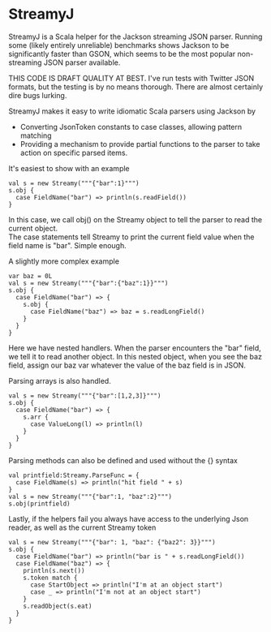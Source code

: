 StreamyJ
========

StreamyJ is a Scala helper for the Jackson streaming JSON parser.
Running some (likely entirely unreliable) benchmarks shows Jackson
to be significantly faster than GSON, which seems to be the most
popular non-streaming JSON parser available.

THIS CODE IS DRAFT QUALITY AT BEST.  I've run tests with Twitter JSON
formats, but the testing is by no means thorough.  There are almost
certainly dire bugs lurking.

StreamyJ makes it easy to write idiomatic Scala parsers using Jackson by

*   Converting JsonToken constants to case classes, allowing pattern matching
*   Providing a mechanism to provide partial functions to the parser to take action
on specific parsed items.

It's easiest to show with an example

    val s = new Streamy("""{"bar":1}""")
    s.obj {
      case FieldName("bar") => println(s.readField())
    }

In this case, we call obj() on the Streamy object to tell the parser to read the current object.  
The case statements tell Streamy to print the current field value when the field name is "bar".
Simple enough.

A slightly more complex example

    var baz = 0L
    val s = new Streamy("""{"bar":{"baz":1}}""")
    s.obj {
      case FieldName("bar") => {
        s.obj {
          case FieldName("baz") => baz = s.readLongField()
        }
      }
    }

Here we have nested handlers.  When the parser encounters the "bar" field, we tell it
to read another object.  In this nested object, when you see the baz field, assign our
baz var whatever the value of the baz field is in JSON.

Parsing arrays is also handled.

    val s = new Streamy("""{"bar":[1,2,3]}""")
    s.obj {
      case FieldName("bar") => {
        s.arr {
          case ValueLong(l) => println(l)
        }
      }
    }

Parsing methods can also be defined and used without the {} syntax

    val printfield:Streamy.ParseFunc = {
      case FieldName(s) => println("hit field " + s)
    }
    val s = new Streamy("""{"bar":1, "baz":2}""")
    s.obj(printfield)

Lastly, if the helpers fail you always have access to the underlying Json reader,
as well as the current Streamy token

    val s = new Streamy("""{"bar": 1, "baz": {"baz2": 3}}""")
    s.obj {
      case FieldName("bar") => println("bar is " + s.readLongField())
      case FieldName("baz") => {
        println(s.next())
        s.token match {
          case StartObject => println("I'm at an object start")
          case _ => println("I'm not at an object start")
        }
        s.readObject(s.eat)
      }
    }
    
